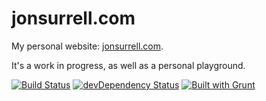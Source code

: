 # jonsurrell.com

My personal website: [jonsurrell.com](http://jonsurrell.com).

It's a work in progress, as well as a personal playground.

[![Build Status](https://travis-ci.org/SirReal/SirReal.github.io.png?branch=master)](https://travis-ci.org/SirReal/SirReal.github.io)
[![devDependency Status](https://david-dm.org/SirReal/SirReal.github.io/dev-status.png)](https://david-dm.org/SirReal/SirReal.github.io#info=devDependencies)
[![Built with Grunt](https://cdn.gruntjs.com/builtwith.png)](http://gruntjs.com/)
